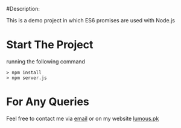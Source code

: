 #Description: 

This is a demo project in which ES6 promises are used with Node.js 

# Start The Project

running the following command

    > npm install
    > npm server.js


# For Any Queries

Feel free to contact me via [email](mailto:rohail@lumous.pk) or on my website [lumous.pk](http://lumous.pk)